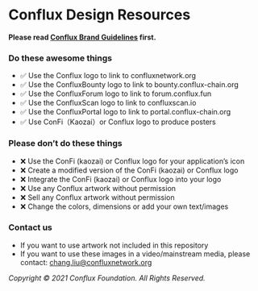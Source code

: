 # Conflux Design Resources

**Please read [Conflux Brand Guidelines](https://github.com/Conflux-Chain/design-resource-lab/blob/master/Conflux%20Brand%20Guidelines.pdf) first.**

### Do these awesome things

- ✅ Use the Conflux logo to link to confluxnetwork.org
- ✅ Use the ConfluxBounty logo to link to bounty.conflux-chain.org
- ✅ Use the ConfluxForum logo to link to forum.conflux.fun
- ✅ Use the ConfluxScan logo to link to confluxscan.io
- ✅ Use the ConfluxPortal logo to link to portal.conflux-chain.org
- ✅ Use ConFi（Kaozai）or Conflux logo to produce posters


### Please don’t do these things

- ❌ Use the ConFi (kaozai) or Conflux logo for your application’s icon
- ❌ Create a modified version of the ConFi (kaozai) or Conflux logo
- ❌ Integrate the ConFi (kaozai) or Conflux logo into your logo
- ❌ Use any Conflux artwork without permission
- ❌ Sell any Conflux artwork without permission
- ❌ Change the colors, dimensions or add your own text/images


### Contact us

- If you want to use artwork not included in this repository  
- If you want to use these images in a video/mainstream media, please contact: chang.liu@confluxnetwork.org  


*Copyright © 2021 Conflux Foundation. All Rights Reserved.*
